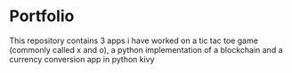 # Portfolio
This repository contains 3 apps i have worked on a tic tac toe game (commonly called x and o), a python implementation of a blockchain and a currency conversion app in python kivy
